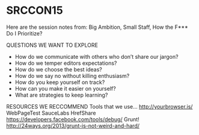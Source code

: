 # SRCCON15
Here are the session notes from: Big Ambition, Small Staff, How the F*** Do I Prioritize?

QUESTIONS WE WANT TO EXPLORE
* How do we communicate with others who don’t share our jargon? 
* How do we temper editors expectations?
* How do we choose the best ideas?
* How do we say no without killing enthusiasm?
* How do you keep yourself on track?
* How can you make it easier on yourself?
* What are strategies to keep learning? 

RESOURCES WE RECCOMMEND
Tools that we use… 
    http://yourbrowser.is/
    WebPageTest
	SauceLabs
	HrefShare
	https://developers.facebook.com/tools/debug/ 
	Grunt! http://24ways.org/2013/grunt-is-not-weird-and-hard/


